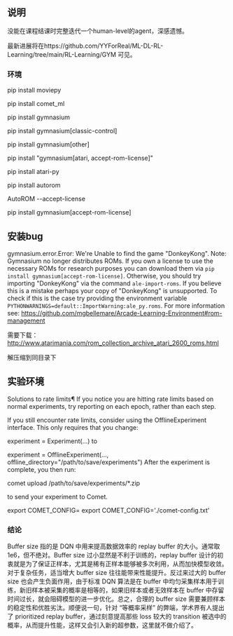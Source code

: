 ## 说明

没能在课程结课时完整迭代一个human-level的agent，深感遗憾。

最新进展将在https://github.com/YYForReal/ML-DL-RL-Learning/tree/main/RL-Learning/GYM 可见。

### 环境

pip install moviepy

pip install comet_ml

pip install gymnasium

pip install gymnasium[classic-control]

pip install gymnasium[other]

pip install "gymnasium[atari, accept-rom-license]"

pip install atari-py

pip install autorom

AutoROM --accept-license

pip install gymnasium[accept-rom-license]



## 安装bug

gymnasium.error.Error: We're Unable to find the game "DonkeyKong". Note: Gymnasium no longer distributes ROMs. If you own a license to use the necessary ROMs for research purposes you can download them via `pip install gymnasium[accept-rom-license]`. Otherwise, you should try importing "DonkeyKong" via the command `ale-import-roms`. If you believe this is a mistake perhaps your copy of "DonkeyKong" is unsupported. To check if this is the case try providing the environment variable `PYTHONWARNINGS=default::ImportWarning:ale_py.roms`. For more information see: https://github.com/mgbellemare/Arcade-Learning-Environment#rom-management


需要下载：http://www.atarimania.com/rom_collection_archive_atari_2600_roms.html

解压缩到同目录下


## 实验环境

Solutions to rate limits¶
If you notice you are hitting rate limits based on normal experiments, try reporting on each epoch, rather than each step.

If you still encounter rate limits, consider using the OfflineExperiment interface. This only requires that you change:


experiment = Experiment(...)
to


experiment = OfflineExperiment(..., offline_directory="/path/to/save/experiments")
After the experiment is complete, you then run:


comet upload /path/to/save/experiments/*.zip

to send your experiment to Comet.

<!-- 导出key -->

export COMET_CONFIG=<Path To Your Comet Config>
export COMET_CONFIG='./comet-config.txt'



### 结论

Buffer size 指的是 DQN 中用来提高数据效率的 replay buffer 的大小。通常取 1e6，但不绝对。Buffer size 过小显然是不利于训练的，replay buffer 设计的初衷就是为了保证正样本，尤其是稀有正样本能够被多次利用，从而加快模型收敛。对于复杂任务，适当增大 buffer size 往往能带来性能提升。反过来过大的 buffer size 也会产生负面作用，由于标准 DQN 算法是在 buffer 中均匀采集样本用于训练，新旧样本被采集的概率是相等的，如果旧样本或者无效样本在 buffer 中存留时间过长，就会阻碍模型的进一步优化。总之，合理的 buffer size 需要兼顾样本的稳定性和优胜劣汰。顺便说一句，针对 “等概率采样” 的弊端，学术界有人提出了 prioritized replay buffer，通过刻意提高那些 loss 较大的 transition 被选中的概率，从而提升性能，这样又会引入新的超参数，这里就不做介绍了。

